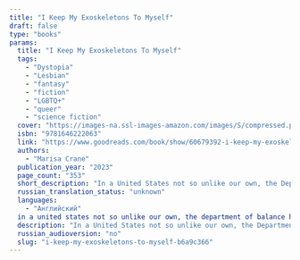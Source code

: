 ```yaml
---
title: "I Keep My Exoskeletons To Myself"
draft: false
type: "books"
params:
  title: "I Keep My Exoskeletons To Myself"
  tags:
    - "Dystopia"
    - "Lesbian"
    - "fantasy"
    - "fiction"
    - "LGBTQ+"
    - "queer"
    - "science fiction"
  cover: "https://images-na.ssl-images-amazon.com/images/S/compressed.photo.goodreads.com/books/1648063139i/60679392.jpg"
  isbn: "9781646222063"
  link: "https://www.goodreads.com/book/show/60679392-i-keep-my-exoskeletons-to-myself"
  authors:
    - "Marisa Crane"
  publication_year: "2023"
  page_count: "353"
  short_description: "In a United States not so unlike our own, the Department of Balance has adopted a radical new form of law enforcement: rather than incarceration, wrongdoers are given a second (and sometimes,..."
  russian_translation_status: "unknown"
  languages:
    - "Английский"
  in a united states not so unlike our own, the department of balance has adopted a radical new form of law enforcement: "rather than incarceration, wrongdoers are given a second (and sometimes, third, fourth, and fifth) shadow as a reminder of their crime—and a warning to those they encounter. Within the Department, corruption and prejudice run rampant, giving rise to an underclass of so-called Shadesters who are disenfranchised, publicly shamed, and deprived of civil rights protections.Kris is a Shadester and a new mother to a baby born with a second shadow of her own. Grieving the loss of her wife and thoroughly unprepared for the reality of raising a child alone, Kris teeters on the edge of collapse, fumbling in a daze of alcohol, shame, and self-loathing. Yet as the kid grows, Kris finds her footing, raising a child whose irrepressible spark cannot be dampened by the harsh realities of the world.With a first-person register reminiscent of the fierce self-disclosure of Sheila Heti and the poetic precision of Ocean Vuong,I Keep My Exoskeletons to Myselfis a bold debut novel that examines the long shadow of grief, the hard work of parenting, and the power of queer resistance."
  description: "In a United States not so unlike our own, the Department of Balance has adopted a radical new form of law enforcement: rather than incarceration, wrongdoers are given a second (and sometimes, third, fourth, and fifth) shadow as a reminder of their crime—and a warning to those they encounter. Within the Department, corruption and prejudice run rampant, giving rise to an underclass of so-called Shadesters who are disenfranchised, publicly shamed, and deprived of civil rights protections.Kris is a Shadester and a new mother to a baby born with a second shadow of her own. Grieving the loss of her wife and thoroughly unprepared for the reality of raising a child alone, Kris teeters on the edge of collapse, fumbling in a daze of alcohol, shame, and self-loathing. Yet as the kid grows, Kris finds her footing, raising a child whose irrepressible spark cannot be dampened by the harsh realities of the world.With a first-person register reminiscent of the fierce self-disclosure of Sheila Heti and the poetic precision of Ocean Vuong,I Keep My Exoskeletons to Myselfis a bold debut novel that examines the long shadow of grief, the hard work of parenting, and the power of queer resistance."
  russian_audioversion: "no"
  slug: "i-keep-my-exoskeletons-to-myself-b6a9c366"
---
```

